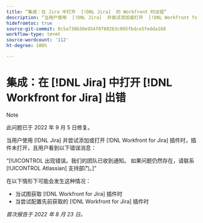 ```yaml
---
title: “集成：在 Jira 中打开  [!DNL Jira]  的 Workfront 时出错”
description: “当用户使用  [!DNL Jira]  并尝试添加或打开  [!DNL Workfront for Jira]  插件时，插件未打开，且用户看到一条错误消息。”
hidefromtoc: true
source-git-commit: 0c5a738b36e954f07802b3c095fbdce5fedda168
workflow-type: tm+mt
source-wordcount: '112'
ht-degree: 100%

---
```



# 集成：在 [!DNL Jira] 中打开 [!DNL Workfront for Jira] 出错

>[!NOTE]
>
>此问题已于 2022 年 9 月 5 日修复。

当用户使用 [!DNL Jira] 并尝试添加或打开 [!DNL Workfront for Jira] 插件时，插件未打开，且用户看到以下错误消息：

“[!UICONTROL 出现错误。我们的团队已收到通知。 如果问题仍然存在，请联系 [!UICONTROL Atlassian] 支持部门。]”

在以下情形下可能会发生这种情况：

* 当试图获取 [!DNL Workfront for Jira] 插件时
* 当尝试配置先前获取的 [!DNL Workfront for Jira] 插件时

_首次报告于 2022 年 8 月 23 日。_

